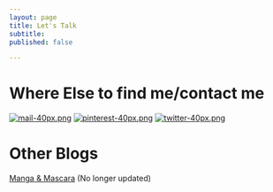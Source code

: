 ```yaml
---
layout: page
title: Let's Talk
subtitle: 
published: false

---
```

# Where Else to find me/contact me

[![mail-40px.png](https://i.postimg.cc/yxz84Qmx/mail-40px.png)](mailto:arcadia@arcadiapage.com) [![pinterest-40px.png](https://i.postimg.cc/gJh27F61/pinterest-40px.png)](https://www.pinterest.com/arcadiapage/) [![twitter-40px.png](https://i.postimg.cc/R0y0GVqc/twitter-40px.png)](https://twitter.com/arcadiapage) 


# Other Blogs

[Manga & Mascara](https://manga-arcadia.blogspot.com/) (No longer updated)